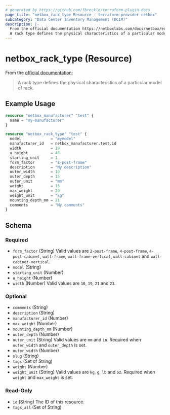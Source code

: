 ```yaml
---
# generated by https://github.com/fbreckle/terraform-plugin-docs
page_title: "netbox_rack_type Resource - terraform-provider-netbox"
subcategory: "Data Center Inventory Management (DCIM)"
description: |-
  From the official documentation https://netboxlabs.com/docs/netbox/en/stable/models/dcim/racktype/:
  A rack type defines the physical characteristics of a particular model of rack.
---
```


# netbox_rack_type (Resource)

From the [official documentation](https://netboxlabs.com/docs/netbox/en/stable/models/dcim/racktype/):

> A rack type defines the physical characteristics of a particular model of rack.

## Example Usage

```terraform
resource "netbox_manufacturer" "test" {
  name = "my-manufacturer"
}

resource "netbox_rack_type" "test" {
  model             = "mymodel"
  manufacturer_id   = netbox_manufacturer.test.id
  width             = 19
  u_height          = 48
  starting_unit     = 1
  form_factor       = "2-post-frame"
  description       = "My description"
  outer_width       = 10
  outer_depth       = 15
  outer_unit        = "mm"
  weight            = 15
  max_weight        = 20
  weight_unit       = "kg"
  mounting_depth_mm = 21
  comments          = "My comments"
}
```

<!-- schema generated by tfplugindocs -->
## Schema

### Required

- `form_factor` (String) Valid values are `2-post-frame`, `4-post-frame`, `4-post-cabinet`, `wall-frame`, `wall-frame-vertical`, `wall-cabinet` and `wall-cabinet-vertical`.
- `model` (String)
- `starting_unit` (Number)
- `u_height` (Number)
- `width` (Number) Valid values are `10`, `19`, `21` and `23`.

### Optional

- `comments` (String)
- `description` (String)
- `manufacturer_id` (Number)
- `max_weight` (Number)
- `mounting_depth_mm` (Number)
- `outer_depth` (Number)
- `outer_unit` (String) Valid values are `mm` and `in`. Required when `outer_width` and `outer_depth` is set.
- `outer_width` (Number)
- `slug` (String)
- `tags` (Set of String)
- `weight` (Number)
- `weight_unit` (String) Valid values are `kg`, `g`, `lb` and `oz`. Required when `weight` and `max_weight` is set.

### Read-Only

- `id` (String) The ID of this resource.
- `tags_all` (Set of String)


